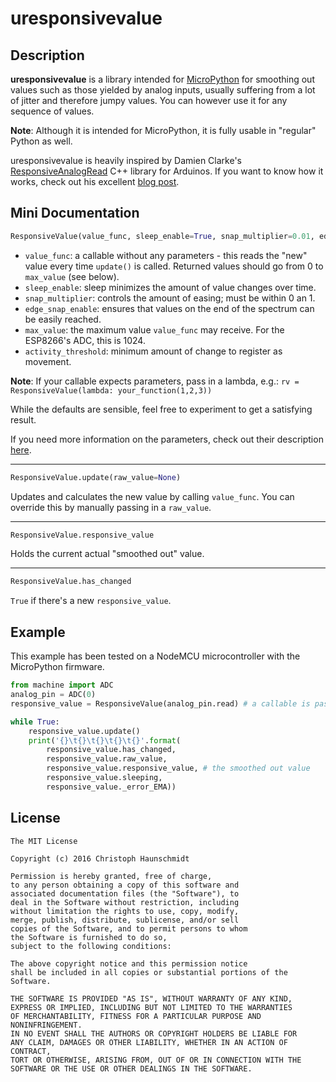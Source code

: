 # uresponsivevalue

## Description

**uresponsivevalue** is a library intended for [MicroPython](https://micropython.org/) for
smoothing out values such as those yielded by analog inputs, usually suffering
from a lot of jitter and therefore jumpy values. You can however use it for any sequence of values.

**Note**: Although it is intended for MicroPython, it is fully usable in "regular"
Python as well.

uresponsivevalue is heavily inspired by Damien Clarke's
[ResponsiveAnalogRead](https://github.com/dxinteractive/ResponsiveAnalogRead)
C++ library for Arduinos. If you want to know how it works, check out his
excellent [blog post](http://damienclarke.me/code/posts/writing-a-better-noise-reducing-analogread).

## Mini Documentation

```python
ResponsiveValue(value_func, sleep_enable=True, snap_multiplier=0.01, edge_snap_enable=True, max_value=1024, activity_threshold=4)
```

- `value_func`: a callable without any parameters - this reads the "new" value every time `update()` is called.
   Returned values should go from 0 to `max_value` (see below).
- `sleep_enable`: sleep minimizes the amount of value changes over time.
- `snap_multiplier`: controls the amount of easing; must be within 0 an 1.
- `edge_snap_enable`: ensures that values on the end of the spectrum can be easily reached.
- `max_value`: the maximum value `value_func` may receive. For the ESP8266's ADC, this is 1024.
- `activity_threshold`: minimum amount of change to register as movement.

**Note**: If your callable expects parameters, pass in a lambda, e.g.:
`rv = ResponsiveValue(lambda: your_function(1,2,3))`

While the defaults are sensible, feel free to experiment to get a satisfying result.

If you need more information on the parameters, check out their description
[here](https://github.com/dxinteractive/ResponsiveAnalogRead).

---

```python
ResponsiveValue.update(raw_value=None)
```

Updates and calculates the new value by calling `value_func`. You can override
this by manually passing in a `raw_value`.

---

```python
ResponsiveValue.responsive_value
```

Holds the current actual "smoothed out" value.

---

```python
ResponsiveValue.has_changed
```

`True` if there's a new `responsive_value`.

## Example

This example has been tested on a NodeMCU microcontroller with the MicroPython firmware.

```python
from machine import ADC
analog_pin = ADC(0)
responsive_value = ResponsiveValue(analog_pin.read) # a callable is passed - note the missing parentheses

while True:
    responsive_value.update()
    print('{}\t{}\t{}\t{}\t{}'.format(
        responsive_value.has_changed,
        responsive_value.raw_value,
        responsive_value.responsive_value, # the smoothed out value
        responsive_value.sleeping,
        responsive_value._error_EMA))
```


## License

    The MIT License

    Copyright (c) 2016 Christoph Haunschmidt

    Permission is hereby granted, free of charge,
    to any person obtaining a copy of this software and
    associated documentation files (the "Software"), to
    deal in the Software without restriction, including
    without limitation the rights to use, copy, modify,
    merge, publish, distribute, sublicense, and/or sell
    copies of the Software, and to permit persons to whom
    the Software is furnished to do so,
    subject to the following conditions:

    The above copyright notice and this permission notice
    shall be included in all copies or substantial portions of the Software.

    THE SOFTWARE IS PROVIDED "AS IS", WITHOUT WARRANTY OF ANY KIND,
    EXPRESS OR IMPLIED, INCLUDING BUT NOT LIMITED TO THE WARRANTIES
    OF MERCHANTABILITY, FITNESS FOR A PARTICULAR PURPOSE AND NONINFRINGEMENT.
    IN NO EVENT SHALL THE AUTHORS OR COPYRIGHT HOLDERS BE LIABLE FOR
    ANY CLAIM, DAMAGES OR OTHER LIABILITY, WHETHER IN AN ACTION OF CONTRACT,
    TORT OR OTHERWISE, ARISING FROM, OUT OF OR IN CONNECTION WITH THE
    SOFTWARE OR THE USE OR OTHER DEALINGS IN THE SOFTWARE.
